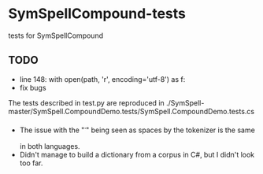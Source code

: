 # SymSpellCompound-tests
tests for SymSpellCompound

## TODO

* line 148: with open(path, 'r', encoding='utf-8') as f:
* fix bugs

The tests described in test.py are reproduced in ./SymSpell-master/SymSpell.CompoundDemo.tests/SymSpell.CompoundDemo.tests.cs

* The issue with the "་" being seen as spaces by the tokenizer is the same in both languages.
* Didn't manage to build a dictionary from a corpus in C#, but I didn't look too far.